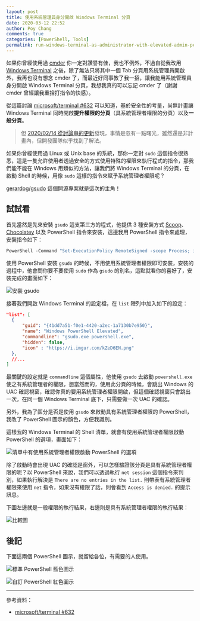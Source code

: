```yaml
---
layout: post
title: 使用系統管理員身分開啟 Windows Terminal 分頁
date: 2020-03-12 22:52
author: Poy Chang
comments: true
categories: [PowerShell, Tools]
permalink: run-windows-terminal-as-administrator-with-elevated-admin-permissions/
---
```


如果你曾經使用過 [cmder](https://cmder.net/) 你一定對讚譽有佳，我也不例外，不過自從我改用 [Windows Terminal](https://github.com/microsoft/terminal) 之後，除了無法只將其中一個 Tab 分頁用系統管理員開啟外，我再也沒有想念 cmder 了，而最近好同事教了我一招，讓我能用系統管理員身分開啟 Windows Terminal 分頁，我想我真的可以忘記 cmder 了（謝謝 cmder 曾經讓我重拾打指令的快感）。

從這篇討論 [microsoft/terminal #632](https://github.com/microsoft/terminal/issues/632) 可以知道，基於安全性的考量，尚無計畫讓 Windows Terminal 同時開啟**提升權限的分頁**（具系統管理者權限的分頁）以及**一般分頁**。

>但 [2020/02/14 從討論串的更新](https://github.com/microsoft/terminal/issues/632#issuecomment-491033558)發現，事情是忽有一點曙光，雖然還是非計畫內，但開發團隊似乎找到了解法。

如果你曾經使用過 Linux 或 Unix base 的系統，那你一定對 `sudo` 這個指令很熟悉，這是一隻允許使用者透過安全的方式使用特殊的權限來執行程式的指令，那我們能不能在 Windows 用類似的方法，讓我們將 Windows Terminal 的分頁，在啟動 Shell 的時候，用像 `sudo` 這樣的指令來賦予系統管理者權限呢？

[gerardog/gsudo](https://github.com/gerardog/gsudo) 這個開源專案就是這次的主角！

## 試試看

首先當然是先來安裝 `gsudo` 這支第三方的程式，他提供 3 種安裝方式 [Scoop](https://scoop.sh/)、[Chocolatey](https://chocolatey.org/install) 以及 PowerShell 指令來安裝，這邊我用 PowerShell 指令來處理，安裝指令如下：

```powershell
PowerShell -Command "Set-ExecutionPolicy RemoteSigned -scope Process; iwr -useb https://raw.githubusercontent.com/gerardog/gsudo/master/installgsudo.ps1 | iex"
```

使用 PowerShell 安裝 `gsudo` 的時候，不用使用系統管理者權限即可安裝，安裝的過程中，他會問你要不要使用 `sudo` 作為 `gsudo` 的別名，這點就看你的喜好了，安裝完成的畫面如下：

![安裝 gsudo](https://i.imgur.com/jL9OCsD.png)

接著我們開啟 Windows Terminal 的設定檔，在 `list` 陣列中加入如下的設定：

```json
"list": [
  {
      "guid": "{41dd7a51-f0e1-4420-a2ec-1a7130b7e950}",
      "name": "Windows PowerShell Elevated",
      "commandline": "gsudo.exe powershell.exe",
      "hidden": false,
      "icon" : "https://i.imgur.com/kZeD6EN.png"
  },
  //...
]
```

最關鍵的設定就是 `commandline` 這個屬性，他使用 `gsudo` 去啟動 `powershell.exe` 使之有系統管理者的權限，想當然而的，使用此分頁的時候，會跳出 Windows 的 UAC 確認視窗，確認你真的要用系統管理者權限開啟，但這個確認視窗只會跳出一次，在同一個 Windows Terminal 底下，只需要做一次 UAC 的確認。

另外，我為了區分是否是使用 `gsudo` 來啟動具有系統管理者權限的 PowerShell，我改了 PowerShell 圖示的顏色，方便我識別。

這樣我的 Windows Terminal 的 Shell 清單，就會有使用系統管理者權限啟動 PowerShell 的選項，畫面如下：

![清單中有使用系統管理者權限啟動 PowerShell 的選項](https://i.imgur.com/oIDcqw9.png)

除了啟動時會出現 UAC 的確認是窗外，可以怎樣驗證該分頁是具有系統管理者權限的呢？以 PowerShell 來說，我們可以透過執行 `net session` 這個指令來判別，如果執行解決是 `There are no entries in the list.` 則帶表有系統管理者權限來使用 `net` 指令，如果沒有權限了話，則會看到 `Access is denied.` 的提示訊息。

下圖左邊就是一般權限的執行結果，右邊則是具有系統管理者權限的執行結果：

![比較圖](https://i.imgur.com/Nk4lnXp.png)

## 後記

下面這兩個 PowerShell 圖示，就留給各位，有需要的人使用。

![標準 PowerShell 藍色圖示](https://i.imgur.com/zXh2xU7.png)

![自訂 PowerShell 紅色圖示](https://i.imgur.com/kZeD6EN.png)

----------

參考資料：

* [microsoft/terminal #632](https://github.com/microsoft/terminal/issues/632)
